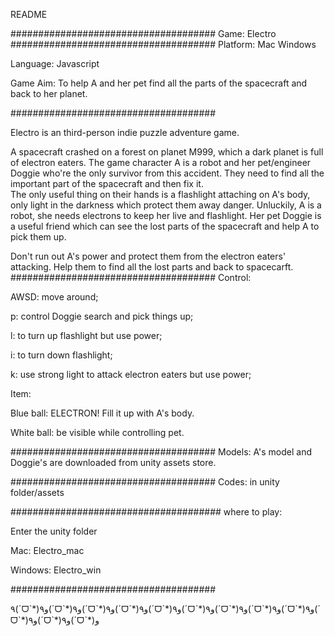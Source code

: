 README

#####################################
Game: Electro
#####################################
Platform: Mac Windows

Language: Javascript

Game Aim: To help A and her pet find all the parts of the spacecraft and back to her planet.

#####################################

Electro is an third-person indie puzzle adventure game.

A spacecraft crashed on a forest on planet M999, which a dark planet is full of electron eaters.
The game character A is a robot and her pet/engineer Doggie who're the only survivor from this accident.
They need to find all the important part of the spacecraft and then fix it.  
The only useful thing on their hands is a flashlight attaching on A's body, only light in the darkness which protect them away danger.
Unluckily, A is a robot, she needs electrons to keep her live and flashlight.
Her pet Doggie is a useful friend which can see the lost parts of the spacecraft and help A to pick them up.


Don't run out A's power and protect them from the electron eaters' attacking.
Help them to find all the lost parts and back to spacecarft.
#####################################
Control:

AWSD: move around;

p: control Doggie search and pick things up;

l: to turn up flashlight but use power;

i: to turn down flashlight;

k: use strong light to attack electron eaters but use power;

Item:

Blue ball: ELECTRON! Fill it up with A's body.

White ball: be visible while controlling pet.


#####################################
Models:
A's model and Doggie's are downloaded from unity assets store.

#####################################
Codes:
in unity folder/assets 

######################################
where to play:

Enter the unity folder

Mac: Electro_mac

Windows: Electro_win

#####################################

٩(ˊᗜˋ*)و٩(ˊᗜˋ*)و٩(ˊᗜˋ*)و٩(ˊᗜˋ*)و٩(ˊᗜˋ*)و٩(ˊᗜˋ*)و٩(ˊᗜˋ*)و٩(ˊᗜˋ*)و٩(ˊᗜˋ*)و٩(ˊᗜˋ*)و٩(ˊᗜˋ*)و٩(ˊᗜˋ*)و
